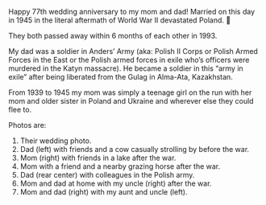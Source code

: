 <!-----
title: 'Mom and Dad Wedding Anniversary'
description: Some social media notes about my parents.
date: '2024-06-02T00:15:00.000Z'
----->

Happy 77th wedding anniversary to my mom and dad! Married on this day in 1945 in the literal aftermath of World War II devastated Poland. 💐

They both passed away within 6 months of each other in 1993. 

My dad was a soldier in Anders’ Army (aka: Polish II Corps or Polish Armed Forces in the East or the Polish armed forces in exile who’s officers were murdered in the Katyn massacre). He became a soldier in this “army in exile” after being liberated from the Gulag in Alma-Ata, Kazakhstan.

From 1939 to 1945 my mom was simply a teenage girl on the run with her mom and older sister in Poland and Ukraine and wherever else they could flee to.

Photos are:
1. Their wedding photo.
2. Dad (left) with friends and a cow casually strolling by before the war.
3. Mom (right) with friends in a lake after the war.
4. Mom with a friend and a nearby grazing horse after the war.
5. Dad (rear center) with colleagues in the Polish army.
6. Mom and dad at home with my uncle (right) after the war.
7. Mom and dad (right) with my aunt and uncle (left).